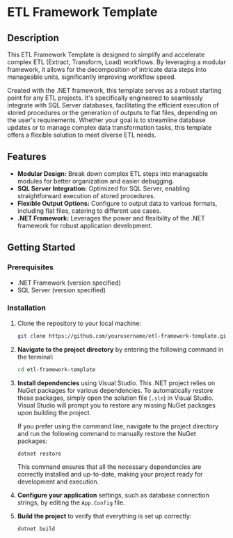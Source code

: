 # ETL Framework Template

## Description

This ETL Framework Template is designed to simplify and accelerate complex ETL (Extract, Transform, Load) workflows. By leveraging a modular framework, it allows for the decomposition of intricate data steps into manageable units, significantly improving workflow speed. 

Created with the .NET framework, this template serves as a robust starting point for any ETL projects. It's specifically engineered to seamlessly integrate with SQL Server databases, facilitating the efficient execution of stored procedures or the generation of outputs to flat files, depending on the user's requirements. Whether your goal is to streamline database updates or to manage complex data transformation tasks, this template offers a flexible solution to meet diverse ETL needs.

## Features

- **Modular Design:** Break down complex ETL steps into manageable modules for better organization and easier debugging.
- **SQL Server Integration:** Optimized for SQL Server, enabling straightforward execution of stored procedures.
- **Flexible Output Options:** Configure to output data to various formats, including flat files, catering to different use cases.
- **.NET Framework:** Leverages the power and flexibility of the .NET framework for robust application development.

## Getting Started

### Prerequisites

- .NET Framework (version specified)
- SQL Server (version specified)

### Installation

1. Clone the repository to your local machine:
   ```sh
   git clone https://github.com/yourusername/etl-framework-template.git

2. **Navigate to the project directory** by entering the following command in the terminal:

    ```bash
    cd etl-framework-template
    ```

3. **Install dependencies** using Visual Studio. This .NET project relies on NuGet packages for various dependencies. To automatically restore these packages, simply open the solution file (`.sln`) in Visual Studio. Visual Studio will prompt you to restore any missing NuGet packages upon building the project.

    If you prefer using the command line, navigate to the project directory and run the following command to manually restore the NuGet packages:

    ```bash
    dotnet restore
    ```

    This command ensures that all the necessary dependencies are correctly installed and up-to-date, making your project ready for development and execution.


4. **Configure your application** settings, such as database connection strings, by editing the `App.Config` file.

5. **Build the project** to verify that everything is set up correctly:

    ```bash
    dotnet build
    ```
